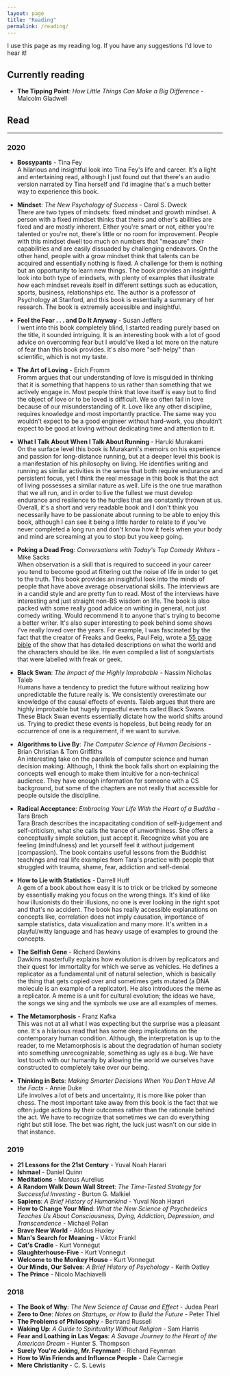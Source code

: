 ```yaml
---
layout: page
title: "Reading"
permalink: /reading/
---
```

I use this page as my reading log. If you have any suggestions I'd love to hear it!

## Currently reading
<!-- * **Consciousness Explained** - Daniel Dennett -->
* **The Tipping Point**: *How Little Things Can Make a Big Difference* - Malcolm Gladwell

## Read
---
### 2020
* **Bossypants** - Tina Fey <br />
  A hilarious and insightful look into Tina Fey's life and career. It's a light and entertaining read, although I just found out that there's an audio version narrated by Tina herself and I'd imagine that's a much better way to experience this book.

* **Mindset**: *The New Psychology of Success* - Carol S. Dweck <br />
  There are two types of mindsets: fixed mindset and growth mindset. A person with a fixed mindset thinks that theirs and other's abilities are fixed and are mostly inherent. Either you're smart or not, either you're talented or you're not, there's little or no room for improvement. People with this mindset dwell too much on numbers that "measure" their capabilities and are easily dissuaded by challenging endeavors. On the other hand, people with a grow mindset think that talents can be acquired and essentially nothing is fixed. A challenge for them is nothing but an opportunity to learn new things. The book provides an insightful look into both type of mindsets, with plenty of examples that illustrate how each mindset reveals itself in different settings such as education, sports, business, relationships etc. The author is a professor of Psychology at Stanford, and this book is essentially a summary of her research. The book is extremely accessible and insightful.

* **Feel the Fear . . . and Do It Anyway** -  Susan Jeffers <br />
  I went into this book completely blind, I started reading purely based on the title, it sounded intriguing. It is an interesting book with a lot of good advice on overcoming fear but I would've liked a lot more on the nature of fear than this book provides. It's also more "self-helpy" than scientific, which is not my taste.

* **The Art of Loving** - Erich Fromm <br />
  Fromm argues that our understanding of love is misguided in thinking that it is something that happens to us rather than something that we actively engage in. Most people think that love itself is easy but to find the object of love or to be loved is difficult. We so often fail in love because of our misunderstanding of it. Love like any other discipline, requires knowledge and most importantly practice. The same way you wouldn't expect to be a good engineer without hard-work, you shouldn't expect to be good at loving without dedicating time and attention to it.

* **What I Talk About When I Talk About Running** - Haruki Murakami <br />
  On the surface level this book is Murakami's memoirs on his experience and passion for long-distance running, but at a deeper level this book is a manifestation of his philosophy on living. He identifies writing and running as similar activities in the sense that both require endurance and persistent focus, yet I think the real message in this book is that the act of living possesses a similar nature as well. Life is the one true marathon that we all run, and in order to live the fullest we must develop endurance and resilience to the hurdles that are constantly thrown at us.
  Overall, it's a short and very readable book and I don't think you necessarily have to be passionate about running to be able to enjoy this book, although I can see it being a little harder to relate to if you've never completed a long run and don't know how it feels when your body and mind are screaming at you to stop but you keep going.

* **Poking a Dead Frog**: *Conversations with Today's Top Comedy Writers* - Mike Sacks <br />
  When observation is a skill that is required to succeed in your career you tend to become good at filtering out the noise of life in order to get to the truth. This book provides an insightful look into the minds of people that have above average observational skills. The interviews are in a candid style and are pretty fun to read. Most of the interviews have interesting and just straight non-BS wisdom on life. The book is also packed with some really good advice on writing in general, not just comedy writing. Would recommend it to anyone that's trying to become a better writer. It's also super interesting to peek behind some shows I've really loved over the years. For example, I was fascinated by the fact that the creator of Freaks and Geeks, Paul Feig, wrote a [55 page bible](http://leethomson.myzen.co.uk/Freaks_and_Geeks/Freaks_and_Geeks_Bible.pdf) of the show that has detailed descriptions on what the world and the characters should be like. He even compiled a list of songs/artists that were labelled with freak or geek.

* **Black Swan**: *The Impact of the Highly Improbable* - Nassim Nicholas Taleb <br />
  Humans have a tendency to predict the future without realizing how unpredictable the future really is. We consistently overestimate our knowledge of the causal effects of events. Taleb argues that there are highly improbable but hugely impactful events called Black Swans. These Black Swan events essentially dictate how the world shifts around us. Trying to predict these events is hopeless, but being ready for an occurrence of one is a requirement, if we want to survive.

* **Algorithms to Live By**: *The Computer Science of Human Decisions* -  Brian Christian & Tom Griffiths <br />
  An interesting take on the parallels of computer science and human decision making. Although, I think the book falls short on explaining the concepts well enough to make them intuitive for a non-technical audience. They have enough information for someone with a CS background, but some of the chapters are not really that accessible for people outside the discipline.

* **Radical Acceptance**: *Embracing Your Life With the Heart of a Buddha* - Tara Brach <br />
  Tara Brach describes the incapacitating condition of self-judgement and self-criticism, what she calls the trance of unworthiness. She offers a conceptually simple solution, just accept it. Recognize what you are feeling (mindfulness) and
  let yourself feel it without judgement (compassion). The book contains useful lessons from the Buddhist teachings and real life examples from Tara's practice with people that struggled with trauma, shame, fear, addiction and self-denial.

* **How to Lie with Statistics** - Darrell Huff <br />
  A gem of a book about how easy it is to trick or be tricked by someone by essentially making you focus on the wrong things. It's kind of like how illusionists do their illusions, no one is ever looking in the right spot and that's no accident. The book has really accessible explanations on concepts like, correlation does not imply causation, importance of sample statistics, data visualization and many more. It's written in a playful/witty language and has heavy usage of examples to ground the concepts.

* **The Selfish Gene** - Richard Dawkins <br />
  Dawkins masterfully explains how evolution is driven by replicators and their quest for immortality for which we serve as vehicles. He defines a replicator as a fundamental unit of natural selection, which is basically the thing that gets copied over and sometimes gets mutated (a DNA molecule is an example of a replicator). He also introduces the meme as a replicator. A meme is a unit for cultural evolution; the ideas we have, the songs we sing and the symbols we use are all examples of memes.

* **The Metamorphosis** - Franz Kafka <br />
  This was not at all what I was expecting but the surprise was a pleasant one. It's a hilarious read that has some deep implications on the contemporary human condition. Although, the interpretation is up to the reader, to me Metamorphosis is about the degradation of human society into something unrecognizable, something as ugly as a bug. We have lost touch with our humanity by allowing the world we ourselves have constructed to completely take over our being.

* **Thinking in Bets**: *Making Smarter Decisions When You Don't Have All the Facts* - Annie Duke <br />
  Life involves a lot of bets and uncertainty, it is more like poker than chess. The most important take away from this book is the fact that we often judge actions by their outcomes rather than the rationale behind the act. We have to recognize that sometimes we can do everything right but still lose. The bet was right, the luck just wasn't on our side in that instance.

### 2019
* **21 Lessons for the 21st Century** - Yuval Noah Harari
* **Ishmael** - Daniel Quinn
* **Meditations** - Marcus Aurelius
* **A Random Walk Down Wall Street**: *The Time-Tested Strategy for Successful Investing* - Burton G. Malkiel
* **Sapiens**: *A Brief History of Humankind* - Yuval Noah Harari
* **How to Change Your Mind**: *What the New Science of Psychedelics Teaches Us About Consciousness, Dying, Addiction, Depression, and Transcendence* - Michael Pollan
* **Brave New World** - Aldous Huxley
* **Man's Search for Meaning** - Viktor Frankl
* **Cat's Cradle** - Kurt Vonnegut
* **Slaughterhouse-Five** - Kurt Vonnegut
* **Welcome to the Monkey House** - Kurt Vonnegut
* **Our Minds, Our Selves**: *A Brief History of Psychology* - Keith Oatley
* **The Prince** - Nicolo Machiavelli

### 2018
* **The Book of Why**: *The New Science of Cause and Effect* - Judea Pearl
* **Zero to One**: *Notes on Startups, or How to Build the Future* - Peter Thiel
* **The Problems of Philosophy** - Bertrand Russell
* **Waking Up**: *A Guide to Spirituality Without Religion* - Sam Harris
* **Fear and Loathing in Las Vegas**: *A Savage Journey to the Heart of the American Dream* - Hunter S. Thompson
* **Surely You're Joking, Mr. Feynman!** - Richard Feynman
* **How to Win Friends and Influence People** - Dale Carnegie
* **Mere Christianity** - C. S. Lewis
